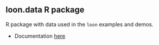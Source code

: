 
## loon.data R package

R package with data used in the `loon` examples and demos.


* Documentation [here](http://great-northern-diver.github.io/loon-data/)
